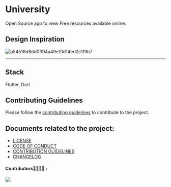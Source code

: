 # University
Open Source app to view Free resources available online.

## Design Inspiration
![a54518d8dd0394a49ef0d14ed2c1f9b7](https://user-images.githubusercontent.com/53579386/133935473-845c5320-02b0-4d5f-933c-27d3ba347ba2.png)
<hr>

## Stack
Flutter, Dart

## Contributing Guidelines
Please follow the [contributing guidelines](./.github/CONTRIBUTION.md) to contribute to the project.

## Documents related to the project:

- [LICENSE](./LICENSE)
- [CODE OF CONDUCT](./CODE_OF_CONDUCT.md)
- [CONTRIBUTION GUIDELINES](./.github/CONTRIBUTION.md)
- [CHANGELOG](./CHANGELOG.md)

#### Contributors👩‍💻👨‍💻 :

<a href="https://github.com/adityathakurxd/university/graphs/contributors">
  <img src="https://contributors-img.web.app/image?repo=adityathakurxd/university" />
</a>
